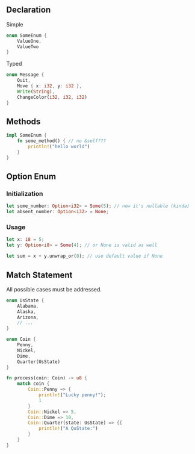 ## Declaration
Simple
```rust
enum SomeEnum {
	ValueOne,
	ValueTwo
}
```

Typed
```rust
enum Message {
	Quit,
	Move { x: i32, y: i32 },
	Write(String),
	ChangeColor(i32, i32, i32)
}
```

## Methods
```rust
impl SomeEnum {
	fn some_method() { // no &self???
		println!("hello world")
	}
}
```

## Option Enum
### Initialization
```rust
let some_number: Option<i32> = Some(5); // now it's nullable (kinda)
let absent_number: Option<i32> = None;
```

### Usage
```rust
let x: i8 = 5;
let y: Option<i8> = Some(4); // or None is valid as well

let sum = x + y.unwrap_or(0); // use default value if None
```

## Match Statement
All possible cases must be addressed.

```rust
enum UsState {
	Alabama,
	Alaska,
	Arizona,
	// ...
}

enum Coin {
	Penny,
	Nickel,
	Dime,
	Quarter(UsState)
}

fn process(coin: Coin) -> u8 {
	match coin {
		Coin::Penny => {
			println!("Lucky penny!");
			1
		}
		Coin::Nickel => 5,
		Coin::Dime => 10,
		Coin::Quarter(state: UsState) => {{
			println!("A QuState:")
		}
	}
}
```